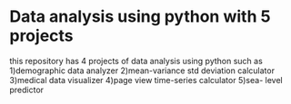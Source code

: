 # Data analysis using python with 5 projects
this repository has 4 projects of data analysis using python such as
1)demographic data analyzer
2)mean-variance std deviation calculator
3)medical data visualizer
4)page view time-series calculator
5)sea- level predictor
